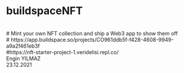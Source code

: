 # buildspaceNFT
<BR>
# Mint your own NFT collection and ship a Web3 app to show them off
  <BR>
# https://app.buildspace.so/projects/CO961ddb5f-f428-4608-9949-a9a2f461eb3f
<BR>
#https://nft-starter-project-1.veridelisi.repl.co/
<BR>
Engin YILMAZ
<BR>
23.12.2021
